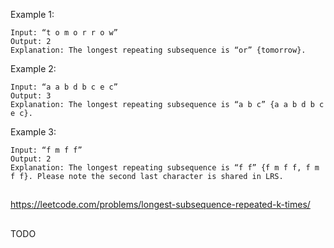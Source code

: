 Example 1:
```
Input: “t o m o r r o w”
Output: 2
Explanation: The longest repeating subsequence is “or” {tomorrow}.
```
Example 2:
```
Input: “a a b d b c e c”
Output: 3
Explanation: The longest repeating subsequence is “a b c” {a a b d b c e c}.
```
Example 3:
```
Input: “f m f f”
Output: 2
Explanation: The longest repeating subsequence is “f f” {f m f f, f m f f}. Please note the second last character is shared in LRS.
```

##

https://leetcode.com/problems/longest-subsequence-repeated-k-times/

##

TODO
